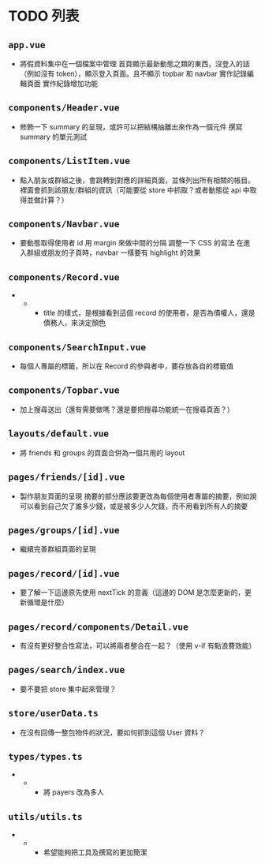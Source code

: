 # TODO 列表

## `app.vue`

- 將假資料集中在一個檔案中管理
首頁顯示最新動態之類的東西，沒登入的話（例如沒有 token），顯示登入頁面。且不顯示 topbar 和 navbar
實作記錄編輯頁面
實作紀錄增加功能
>


## `components/Header.vue`

- 修飾一下 summary 的呈現，或許可以把結構抽離出來作為一個元件
撰寫 summary 的單元測試


## `components/ListItem.vue`

- 點入朋友或群組之後，會跳轉到對應的詳細頁面，並條列出所有相關的帳目。裡面會抓到該朋友/群組的資訊（可能要從 store 中抓取？或者動態從 api 中取得並做計算？）
>


## `components/Navbar.vue`

- 要動態取得使用者 id
用 margin 來做中間的分隔
調整一下 CSS 的寫法
在進入群組或朋友的子頁時，navbar 一樣要有 highlight 的效果
>


## `components/Record.vue`

- * - title 的樣式，是根據看到這個 record 的使用者，是否為債權人，還是債務人，來決定顏色


## `components/SearchInput.vue`

- 每個人專屬的標籤，所以在 Record 的參與者中，要存放各自的標籤值
>


## `components/Topbar.vue`

- 加上搜尋送出（還有需要做嗎？還是要把搜尋功能統一在搜尋頁面？）
>


## `layouts/default.vue`

- 將 friends 和 groups 的頁面合併為一個共用的 layout
>


## `pages/friends/[id].vue`

- 製作朋友頁面的呈現
摘要的部分應該要更改為每個使用者專屬的摘要，例如說可以看到自己欠了誰多少錢，或是被多少人欠錢，而不用看到所有人的摘要
>


## `pages/groups/[id].vue`

- 繼續完善群組頁面的呈現
>


## `pages/record/[id].vue`

- 要了解一下這邊原先使用 nextTick 的意義（這邊的 DOM 是怎麼更新的，更新循環是什麼）
>


## `pages/record/components/Detail.vue`

- 有沒有更好整合性寫法，可以將兩者整合在一起？（使用 v-if 有點浪費效能）
>


## `pages/search/index.vue`

- 要不要把 store 集中起來管理？
>


## `store/userData.ts`

- 在沒有回傳一整包物件的狀況，要如何抓到這個 User 資料？


## `types/types.ts`

- * - 將 payers 改為多人


## `utils/utils.ts`

- * - 希望能夠把工具及撰寫的更加簡潔


